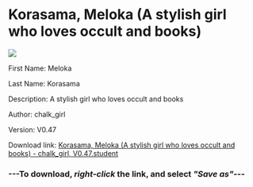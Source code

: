 # Korasama, Meloka (A stylish girl who loves occult and books)

<img src = "https://raw.githubusercontent.com/Arbiter1223/Daigaku-Gurashi-Custom-Students/master/Students/Files/Korasama%2C%20Meloka%20(A%20stylish%20girl%20who%20loves%20occult%20and%20books).png">

First Name: Meloka

Last Name: Korasama

Description: A stylish girl who loves occult and books

Author: chalk_girl

Version: V0.47

Download link: <a href="https://raw.githubusercontent.com/Arbiter1223/Daigaku-Gurashi-Custom-Students/master/Students/Files/Korasama%2C%20Meloka%20(A%20stylish%20girl%20who%20loves%20occult%20and%20books)%20-%20chalk_girl%2C%20V0.47.student">Korasama, Meloka (A stylish girl who loves occult and books) - chalk_girl, V0.47.student</a>

### ---**To download, _right-click_ the link, and select _"Save as"_**---
